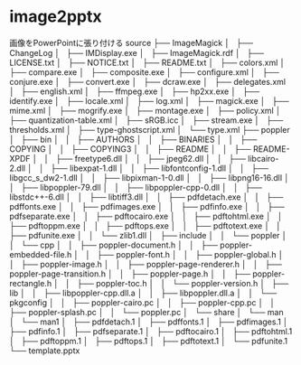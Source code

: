 # image2pptx
画像をPowerPointに張り付ける
source
├── ImageMagick
│   ├── ChangeLog
│   ├── IMDisplay.exe
│   ├── ImageMagick.rdf
│   ├── LICENSE.txt
│   ├── NOTICE.txt
│   ├── README.txt
│   ├── colors.xml
│   ├── compare.exe
│   ├── composite.exe
│   ├── configure.xml
│   ├── conjure.exe
│   ├── convert.exe
│   ├── dcraw.exe
│   ├── delegates.xml
│   ├── english.xml
│   ├── ffmpeg.exe
│   ├── hp2xx.exe
│   ├── identify.exe
│   ├── locale.xml
│   ├── log.xml
│   ├── magick.exe
│   ├── mime.xml
│   ├── mogrify.exe
│   ├── montage.exe
│   ├── policy.xml
│   ├── quantization-table.xml
│   ├── sRGB.icc
│   ├── stream.exe
│   ├── thresholds.xml
│   ├── type-ghostscript.xml
│   └── type.xml
├── poppler
│   ├── bin
│   │   ├── AUTHORS
│   │   ├── BINARIES
│   │   ├── COPYING
│   │   ├── COPYING3
│   │   ├── README
│   │   ├── README-XPDF
│   │   ├── freetype6.dll
│   │   ├── jpeg62.dll
│   │   ├── libcairo-2.dll
│   │   ├── libexpat-1.dll
│   │   ├── libfontconfig-1.dll
│   │   ├── libgcc_s_dw2-1.dll
│   │   ├── libpixman-1-0.dll
│   │   ├── libpng16-16.dll
│   │   ├── libpoppler-79.dll
│   │   ├── libpoppler-cpp-0.dll
│   │   ├── libstdc++-6.dll
│   │   ├── libtiff3.dll
│   │   ├── pdfdetach.exe
│   │   ├── pdffonts.exe
│   │   ├── pdfimages.exe
│   │   ├── pdfinfo.exe
│   │   ├── pdfseparate.exe
│   │   ├── pdftocairo.exe
│   │   ├── pdftohtml.exe
│   │   ├── pdftoppm.exe
│   │   ├── pdftops.exe
│   │   ├── pdftotext.exe
│   │   ├── pdfunite.exe
│   │   └── zlib1.dll
│   ├── include
│   │   └── poppler
│   │       └── cpp
│   │           ├── poppler-document.h
│   │           ├── poppler-embedded-file.h
│   │           ├── poppler-font.h
│   │           ├── poppler-global.h
│   │           ├── poppler-image.h
│   │           ├── poppler-page-renderer.h
│   │           ├── poppler-page-transition.h
│   │           ├── poppler-page.h
│   │           ├── poppler-rectangle.h
│   │           ├── poppler-toc.h
│   │           └── poppler-version.h
│   ├── lib
│   │   ├── libpoppler-cpp.dll.a
│   │   ├── libpoppler.dll.a
│   │   └── pkgconfig
│   │       ├── poppler-cairo.pc
│   │       ├── poppler-cpp.pc
│   │       ├── poppler-splash.pc
│   │       └── poppler.pc
│   └── share
│       └── man
│           └── man1
│               ├── pdfdetach.1
│               ├── pdffonts.1
│               ├── pdfimages.1
│               ├── pdfinfo.1
│               ├── pdfseparate.1
│               ├── pdftocairo.1
│               ├── pdftohtml.1
│               ├── pdftoppm.1
│               ├── pdftops.1
│               ├── pdftotext.1
│               └── pdfunite.1
└── template.pptx

